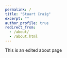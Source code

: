 ```yaml
---
permalink: /
title: "Stuart Craig"
excerpt: ""
author_profile: true
redirect_from: 
  - /about/
  - /about.html
---
```


This is an edited about page

